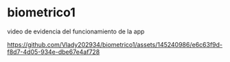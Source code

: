 # biometrico1

video de evidencia del funcionamiento de la app


https://github.com/Vlady202934/biometrico1/assets/145240986/e6c63f9d-f8d7-4d05-934e-dbe67e4af728

